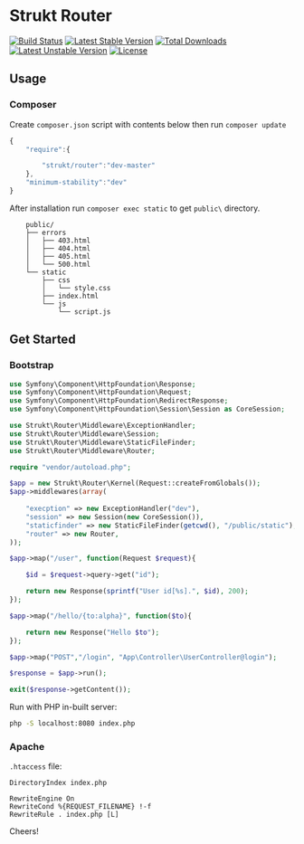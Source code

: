 Strukt Router
=============

[![Build Status](https://travis-ci.org/pitsolu/strukt-router.svg?branch=master)](https://packagist.org/packages/strukt/router)
[![Latest Stable Version](https://poser.pugx.org/strukt/router/v/stable)](https://packagist.org/packages/strukt/router)
[![Total Downloads](https://poser.pugx.org/strukt/router/downloads)](https://packagist.org/packages/strukt/router)
[![Latest Unstable Version](https://poser.pugx.org/strukt/router/v/unstable)](https://packagist.org/packages/strukt/router)
[![License](https://poser.pugx.org/strukt/router/license)](https://packagist.org/packages/strukt/router)

## Usage

### Composer

Create `composer.json` script with contents below then run `composer update`

```js
{
    "require":{

        "strukt/router":"dev-master"
    },
    "minimum-stability":"dev"
}
```

After installation run  `composer exec static` to get `public\` directory.

```
    public/
    ├── errors
    │   ├── 403.html
    │   ├── 404.html
    │   ├── 405.html
    │   └── 500.html
    └── static
        ├── css
        │   └── style.css
        ├── index.html
        └── js
            └── script.js
```

## Get Started

### Bootstrap

```php
use Symfony\Component\HttpFoundation\Response;
use Symfony\Component\HttpFoundation\Request;
use Symfony\Component\HttpFoundation\RedirectResponse;
use Symfony\Component\HttpFoundation\Session\Session as CoreSession;

use Strukt\Router\Middleware\ExceptionHandler;
use Strukt\Router\Middleware\Session;
use Strukt\Router\Middleware\StaticFileFinder;
use Strukt\Router\Middleware\Router;

require "vendor/autoload.php";

$app = new Strukt\Router\Kernel(Request::createFromGlobals());
$app->middlewares(array(
	
	"execption" => new ExceptionHandler("dev"),
	"session" => new Session(new CoreSession()),
	"staticfinder" => new StaticFileFinder(getcwd(), "/public/static"),
	"router" => new Router,
));

$app->map("/user", function(Request $request){

    $id = $request->query->get("id");

    return new Response(sprintf("User id[%s].", $id), 200);
});

$app->map("/hello/{to:alpha}", function($to){

    return new Response("Hello $to");
});

$app->map("POST","/login", "App\Controller\UserController@login");

$response = $app->run();

exit($response->getContent());
```
Run with PHP in-built server:

```sh
php -S localhost:8080 index.php
```
### Apache

`.htaccess` file:

```
DirectoryIndex index.php

RewriteEngine On
RewriteCond %{REQUEST_FILENAME} !-f
RewriteRule . index.php [L]
```

Cheers!